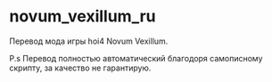 # novum_vexillum_ru

Перевод мода игры hoi4 Novum Vexillum.

  P.s Перевод полностью автоматический благодоря самописному скрипту, за качество не гарантирую.

